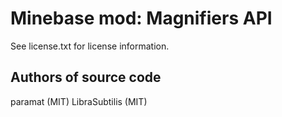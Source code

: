 Minebase mod: Magnifiers API
===========================
See license.txt for license information.

Authors of source code
----------------------
paramat (MIT)
LibraSubtilis (MIT)

